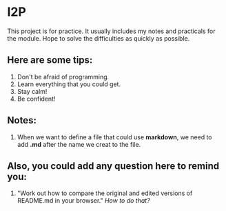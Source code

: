 # I2P
This project is for practice. It usually includes my notes and practicals for the module. Hope to solve the difficulties as quickly as possible.
## Here are some tips:
1. Don't be afraid of programming.
2. Learn everything that you could get.
3. Stay calm!
4. Be confident!
## Notes:
1. When we want to define a file that could use **markdown**, we need to add  **.md** after the name we creat to the file.
## Also, you could add any question here to remind you:
1. "Work out how to compare the original and edited versions of README.md in your browser." *How to do that?* 
